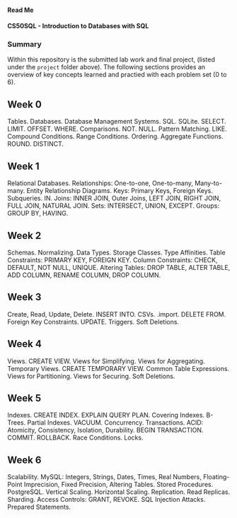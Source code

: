 #### Read Me

#### CS50SQL - Introduction to Databases with SQL

### Summary 

Within this repository is the submitted lab work and final project, (listed under the `project` folder above). 
The following sections provides an overview of key concepts learned and practied with each problem set (0 to 6). 

## Week 0

Tables. Databases. Database Management Systems. SQL. SQLite. SELECT. LIMIT. OFFSET. WHERE. Comparisons. NOT. NULL. Pattern Matching. LIKE. Compound Conditions. Range Conditions. Ordering. Aggregate Functions. ROUND. DISTINCT.

## Week 1 

Relational Databases. Relationships: One-to-one, One-to-many, Many-to-many. Entity Relationship Diagrams. Keys: Primary Keys, Foreign Keys. Subqueries. IN. Joins: INNER JOIN, Outer Joins, LEFT JOIN, RIGHT JOIN, FULL JOIN, NATURAL JOIN. Sets: INTERSECT, UNION, EXCEPT. Groups: GROUP BY, HAVING.

## Week 2

Schemas. Normalizing. Data Types. Storage Classes. Type Affinities. Table Constraints: PRIMARY KEY, FOREIGN KEY. Column Constraints: CHECK, DEFAULT, NOT NULL, UNIQUE. Altering Tables: DROP TABLE, ALTER TABLE, ADD COLUMN, RENAME COLUMN, DROP COLUMN. 

## Week 3

Create, Read, Update, Delete. INSERT INTO. CSVs. .import. DELETE FROM. Foreign Key Constraints. UPDATE. Triggers. Soft Deletions.

## Week 4

Views. CREATE VIEW. Views for Simplifying. Views for Aggregating. Temporary Views. CREATE TEMPORARY VIEW. Common Table Expressions. Views for Partitioning. Views for Securing. Soft Deletions.

## Week 5

Indexes. CREATE INDEX. EXPLAIN QUERY PLAN. Covering Indexes. B-Trees. Partial Indexes. VACUUM. Concurrency. Transactions. ACID: Atomicity, Consistency, Isolation, Durability. BEGIN TRANSACTION. COMMIT. ROLLBACK. Race Conditions. Locks.

## Week 6

Scalability. MySQL: Integers, Strings, Dates, Times, Real Numbers, Floating-Point Imprecision, Fixed Precision, Altering Tables. Stored Procedures. PostgreSQL. Vertical Scaling. Horizontal Scaling. Replication. Read Replicas. Sharding. Access Controls: GRANT, REVOKE. SQL Injection Attacks. Prepared Statements.



